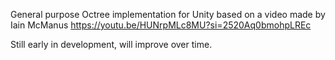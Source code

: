 General purpose Octree implementation for Unity based on a video made by Iain McManus https://youtu.be/HUNrpMLc8MU?si=2520Aq0bmohpLREc

Still early in development, will improve over time.
